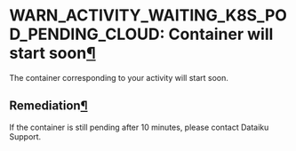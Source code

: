WARN\_ACTIVITY\_WAITING\_K8S\_POD\_PENDING\_CLOUD: Container will start soon[¶](#warn-activity-waiting-k8s-pod-pending-cloud-container-will-start-soon "Permalink to this heading")
===================================================================================================================================================================================


The container corresponding to your activity will start soon.



Remediation[¶](#remediation "Permalink to this heading")
--------------------------------------------------------


If the container is still pending after 10 minutes, please contact Dataiku Support.